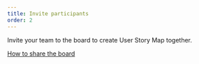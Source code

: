 ```yaml
---
title: Invite participants
order: 2
---
```


Invite your team to the board to create User Story Map together.

[How to share the board](howTo:share-board)
